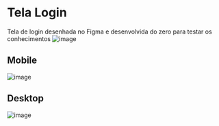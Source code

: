 # Tela Login
Tela de login desenhada no Figma e desenvolvida do zero para testar os conhecimentos
![image](https://user-images.githubusercontent.com/23384348/187766405-d9110bac-621a-45f0-85c0-431c6a363e90.png)

## Mobile
![image](https://user-images.githubusercontent.com/23384348/187769193-5425d156-0d94-4062-970f-8e0c3adc898a.png)

## Desktop
![image](https://user-images.githubusercontent.com/23384348/187769102-9bfcc152-68d9-4f8a-9bbe-41a0eeff1af1.png)


